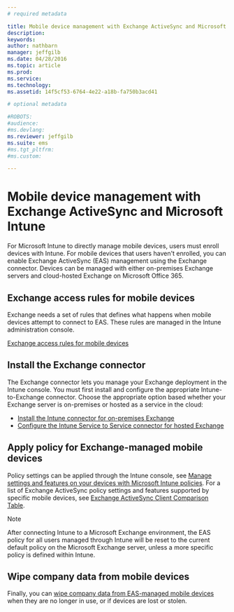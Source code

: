 ```yaml
---
# required metadata

title: Mobile device management with Exchange ActiveSync and Microsoft Intune | Microsoft Intune
description:
keywords:
author: nathbarn
manager: jeffgilb
ms.date: 04/28/2016
ms.topic: article
ms.prod:
ms.service:
ms.technology:
ms.assetid: 14f5cf53-6764-4e22-a18b-fa750b3acd41

# optional metadata

#ROBOTS:
#audience:
#ms.devlang:
ms.reviewer: jeffgilb
ms.suite: ems
#ms.tgt_pltfrm:
#ms.custom:

---
```


# Mobile device management with Exchange ActiveSync and Microsoft Intune
For Microsoft Intune to directly manage mobile devices, users must enroll devices with Intune. For mobile devices that users haven't enrolled, you can enable Exchange ActiveSync (EAS) management using the Exchange connector. Devices can be managed with either on-premises Exchange servers and cloud-hosted Exchange on Microsoft Office 365.

## Exchange access rules for mobile devices ##

Exchange needs a set of rules that defines what happens when mobile devices attempt to connect to EAS. These rules are managed in the Intune administration console.

[Exchange access rules for mobile devices](exchange-access-rules-for-mobile-devices.md)

## Install the Exchange connector
The Exchange connector lets you manage your Exchange deployment in the Intune console. You must first install and configure the appropriate Intune-to-Exchange connector. Choose the appropriate option based whether your Exchange server is on-premises or hosted as a service in the cloud:

-   [Install the Intune connector for on-premises Exchange](intune-on-premises-exchange-connector.md)
-   [Configure the Intune Service to Service connector for hosted Exchange](intune-service-to-service-exchange-connector.md)

## Apply policy for Exchange-managed mobile devices
Policy settings can be applied through the Intune console, see [Manage settings and features on your devices with Microsoft Intune policies](manage-settings-and-features-on-your-devices-with-microsoft-intune-policies.md). For a list of Exchange ActiveSync policy settings and features supported by specific mobile devices, see [Exchange ActiveSync Client Comparison Table](http://go.microsoft.com/fwlink/?LinkId=247270).

> [!NOTE]
> After connecting Intune to a Microsoft Exchange environment, the EAS policy for all users managed through Intune will be reset to the current default policy on the Microsoft Exchange server, unless a more specific policy is defined within Intune.

## Wipe company data from mobile devices
Finally, you can [wipe company data from EAS-managed mobile devices](wipe-for-exchange-managed-mobile-devices.md) when they are no longer in use, or if devices are lost or stolen.
